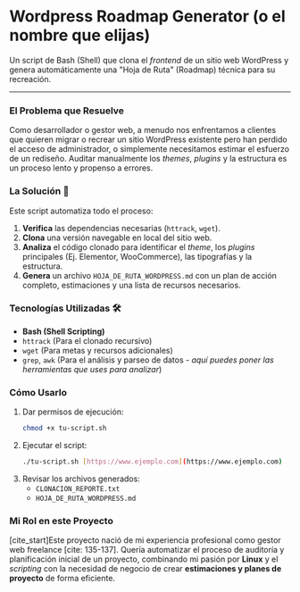 # Wordpress Roadmap Generator (o el nombre que elijas)

Un script de Bash (Shell) que clona el *frontend* de un sitio web WordPress y genera automáticamente una "Hoja de Ruta" (Roadmap) técnica para su recreación.

---

### El Problema que Resuelve

Como desarrollador o gestor web, a menudo nos enfrentamos a clientes que quieren migrar o recrear un sitio WordPress existente pero han perdido el acceso de administrador, o simplemente necesitamos estimar el esfuerzo de un rediseño. Auditar manualmente los *themes*, *plugins* y la estructura es un proceso lento y propenso a errores.

### La Solución 🚀

Este script automatiza todo el proceso:

1.  **Verifica** las dependencias necesarias (`httrack`, `wget`).
2.  **Clona** una versión navegable en local del sitio web.
3.  **Analiza** el código clonado para identificar el *theme*, los *plugins* principales (Ej. Elementor, WooCommerce), las tipografías y la estructura.
4.  **Genera** un archivo `HOJA_DE_RUTA_WORDPRESS.md` con un plan de acción completo, estimaciones y una lista de recursos necesarios.

### Tecnologías Utilizadas 🛠️

* **Bash (Shell Scripting)**
* `httrack` (Para el clonado recursivo)
* `wget` (Para metas y recursos adicionales)
* `grep`, `awk` (Para el análisis y parseo de datos - *aquí puedes poner las herramientas que uses para analizar*)

### Cómo Usarlo

1.  Dar permisos de ejecución:
    ```bash
    chmod +x tu-script.sh
    ```
2.  Ejecutar el script:
    ```bash
    ./tu-script.sh [https://www.ejemplo.com](https://www.ejemplo.com)
    ```
3.  Revisar los archivos generados:
    * `CLONACION_REPORTE.txt`
    * `HOJA_DE_RUTA_WORDPRESS.md`

### Mi Rol en este Proyecto

[cite_start]Este proyecto nació de mi experiencia profesional como gestor web freelance [cite: 135-137]. Quería automatizar el proceso de auditoría y planificación inicial de un proyecto, combinando mi pasión por **Linux** y el *scripting* con la necesidad de negocio de crear **estimaciones y planes de proyecto** de forma eficiente.
